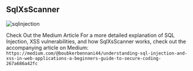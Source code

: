 ## SqlXsScanner 

![sqlinjection](https://github.com/user-attachments/assets/f45b7a08-24e7-4302-a634-ad1c662126d6)


Check Out the Medium Article
For a more detailed explanation of SQL Injection, XSS vulnerabilities, and how SqlXsScanner works, check out the accompanying article on Medium: `https://medium.com/@boubkerbennani44/understanding-sql-injection-and-xss-in-web-applications-a-beginners-guide-to-secure-coding-267a686a42fc`
